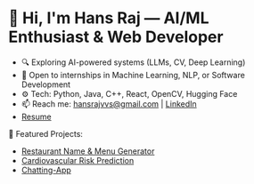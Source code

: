 # 👋 Hi, I'm Hans Raj — AI/ML Enthusiast & Web Developer

- 🔍 Exploring AI-powered systems (LLMs, CV, Deep Learning)
- 💼 Open to internships in Machine Learning, NLP, or Software Development
- ⚙️ Tech: Python, Java, C++, React, OpenCV, Hugging Face
- 📫 Reach me: hansrajvvs@gmail.com | [LinkedIn](https://www.linkedin.com/in/hansrajvvs)
- [Resume](Resume.pdf)

📌 Featured Projects:
- [Restaurant Name & Menu Generator](https://github.com/HansrajS1/Restaurant-Name-Generator)
- [Cardiovascular Risk Prediction](https://github.com/HansrajS1/Cardiovascular-Risk-Prediction-in-ml)
- [Chatting-App](https://github.com/HansrajS1/Chatting-App)


